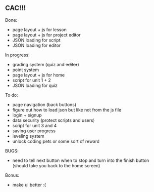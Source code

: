 ## CAC!!!

Done:
- page layout + js for lesson
- page layout + js for project editor
- JSON loading for script
- JSON loading for editor

In progress:
- grading system (quiz and ~~editor~~)
- point system
- page layout + js for home
- script for unit 1 + 2
- JSON loading for quiz


To do:
- page navigation (back buttons)
- figure out how to load json but like not from the js file
- login + signup
- data security (protect scripts and users)
- script for unit 3 and 4
- saving user progress
- leveling system
- unlock coding pets or some sort of reward

BUGS:
- need to tell next button when to stop and turn into the finish button (should take you back to the home screen)

Bonus:
- make ui better :(
